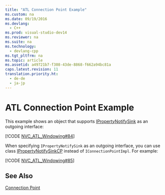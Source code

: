 ```yaml
---
title: "ATL Connection Point Example"
ms.custom: na
ms.date: 09/19/2016
ms.devlang: 
  - C++
ms.prod: visual-studio-dev14
ms.reviewer: na
ms.suite: na
ms.technology: 
  - devlang-cpp
ms.tgt_pltfrm: na
ms.topic: article
ms.assetid: a49721b7-f308-43de-8868-f662a94bc81a
caps.latest.revision: 11
translation.priority.ht: 
  - de-de
  - ja-jp
---
```

# ATL Connection Point Example
This example shows an object that supports [IPropertyNotifySink](http://msdn.microsoft.com/library/windows/desktop/ms692638) as an outgoing interface:  
  
 [!CODE [NVC_ATL_Windowing#84](../CodeSnippet/VS_Snippets_Cpp/NVC_ATL_Windowing#84)]  
  
 When specifying `IPropertyNotifySink` as an outgoing interface, you can use class [IPropertyNotifySinkCP](../vs140/IPropertyNotifySinkCP-Class.md) instead of `IConnectionPointImpl`. For example:  
  
 [!CODE [NVC_ATL_Windowing#85](../CodeSnippet/VS_Snippets_Cpp/NVC_ATL_Windowing#85)]  
  
## See Also  
 [Connection Point](../vs140/ATL-Connection-Points.md)